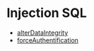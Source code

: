 # Injection SQL

- [alterDataIntegrity](./alterDataIntegrity)
- [forceAuthentification](./forceAuthentification)
